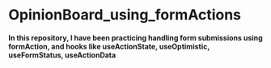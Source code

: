 # OpinionBoard_using_formActions
#### In this repository, I have been practicing handling form submissions using formAction, and hooks like useActionState, useOptimistic, useFormStatus, useActionData
